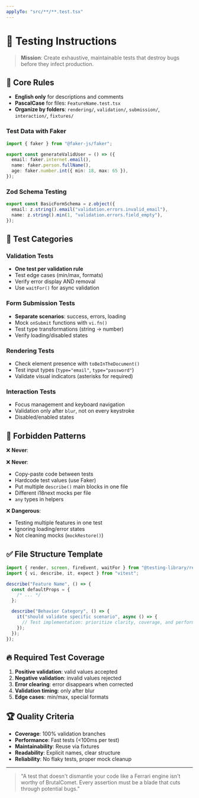 ```yaml
---
applyTo: "src/**/**.test.tsx"
---
```


# 🧪 Testing Instructions

> **Mission**: Create exhaustive, maintainable tests that destroy bugs before they infect production.

## 📏 Core Rules

- **English only** for descriptions and comments
- **PascalCase** for files: `FeatureName.test.tsx`
- **Organize by folders**: `rendering/`, `validation/`, `submission/`, `interaction/`, `fixtures/`

### Test Data with Faker
```typescript
import { faker } from "@faker-js/faker";

export const generateValidUser = () => ({
  email: faker.internet.email(),
  name: faker.person.fullName(),
  age: faker.number.int({ min: 18, max: 65 }),
});
```

### Zod Schema Testing
```typescript
export const BasicFormSchema = z.object({
  email: z.string().email("validation.errors.invalid_email"),
  name: z.string().min(1, "validation.errors.field_empty"),
});
```

## 🎯 Test Categories

### Validation Tests
- **One test per validation rule**
- Test edge cases (min/max, formats)
- Verify error display AND removal
- Use `waitFor()` for async validation

### Form Submission Tests
- **Separate scenarios**: success, errors, loading
- Mock `onSubmit` functions with `vi.fn()`
- Test type transformations (string → number)
- Verify loading/disabled states

### Rendering Tests
- Check element presence with `toBeInTheDocument()`
- Test input types (`type="email"`, `type="password"`)
- Validate visual indicators (asterisks for required)

### Interaction Tests
- Focus management and keyboard navigation
- Validation only after `blur`, not on every keystroke
- Disabled/enabled states

## 🚨 Forbidden Patterns

❌ **Never**:

❌ **Never**:
- Copy-paste code between tests
- Hardcode test values (use Faker)
- Put multiple `describe()` main blocks in one file
- Different i18next mocks per file
- `any` types in helpers

❌ **Dangerous**:
- Testing multiple features in one test
- Ignoring loading/error states
- Not cleaning mocks (`mockRestore()`)

## ✅ File Structure Template

```typescript
import { render, screen, fireEvent, waitFor } from "@testing-library/react";
import { vi, describe, it, expect } from "vitest";

describe("Feature Name", () => {
  const defaultProps = {
    /* ... */
  };

  describe("Behavior Category", () => {
    it("should validate specific scenario", async () => {
      // Test implementation: prioritize clarity, coverage, and performance over arbitrary line counts
    });
  });
});
```

## 🔥 Required Test Coverage

1. **Positive validation**: valid values accepted
2. **Negative validation**: invalid values rejected  
3. **Error clearing**: error disappears when corrected
4. **Validation timing**: only after blur
5. **Edge cases**: min/max, special formats

## 🏆 Quality Criteria

- **Coverage**: 100% validation branches
- **Performance**: Fast tests (<100ms per test)
- **Maintainability**: Reuse via fixtures
- **Readability**: Explicit names, clear structure
- **Reliability**: No flaky tests, proper mock cleanup

---

> "A test that doesn't dismantle your code like a Ferrari engine isn't worthy of BrutalComet. Every assertion must be a blade that cuts through potential bugs."